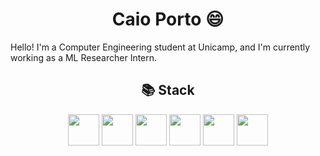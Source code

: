 <h1 align=center> Caio Porto 😄</h1>

Hello! I'm a Computer Engineering student at Unicamp, and I'm currently working as a ML Researcher Intern.

<h2 align=center>
  📚 Stack
</h2>
<div align=center>
  <img src="https://github.com/lcaioporto/lcaioporto/assets/115668120/2392b5c4-199c-449c-b045-c3c82474cf59" height=50>
  <img src="https://upload.wikimedia.org/wikipedia/commons/thumb/1/18/C_Programming_Language.svg/1200px-C_Programming_Language.svg.png" height=50>
  <img src="https://upload.wikimedia.org/wikipedia/en/thumb/3/30/Java_programming_language_logo.svg/1200px-Java_programming_language_logo.svg.png" height=50>
  <img src="https://cdn.jsdelivr.net/gh/devicons/devicon/icons/html5/html5-original.svg" height=50>
  <img src="https://github.com/lcaioporto/lcaioporto/assets/115668120/29d21347-dc7a-40a3-90c9-23077edfa539" height=50>
  <img src="https://upload.wikimedia.org/wikipedia/commons/thumb/9/9a/Visual_Studio_Code_1.35_icon.svg/1024px-Visual_Studio_Code_1.35_icon.svg.png" height=50>
</div>
